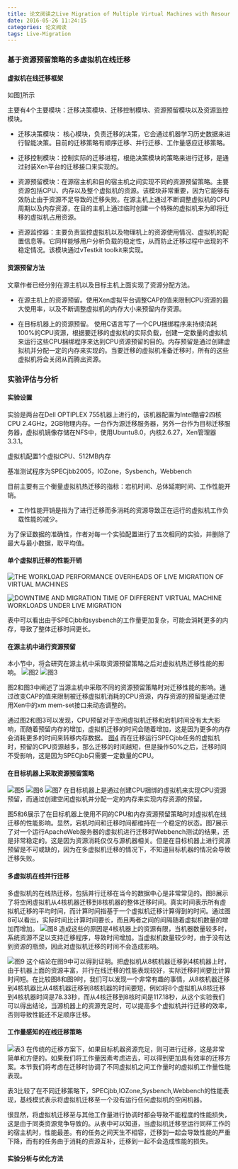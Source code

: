 ```yaml
---
title: 论文阅读之Live Migration of Multiple Virtual Machines with Resource Reservation in Cloud Computing Environments
date: 2016-05-26 11:24:15
categories: 论文阅读
tags: Live-Migration
---
```


### 基于资源预留策略的多虚拟机在线迁移

#### 虚拟机在线迁移框架
如图[1](LMMVM)所示

[LMMVM]:http://7xsnoh.com1.z0.glb.clouddn.com/lv-llvm.png "LLVM" 
主要有4个主要模块：迁移决策模块、迁移控制模块、资源预留模块以及资源监控模块。
* 迁移决策模块： 核心模块，负责迁移的决策，它会通过机器学习历史数据来进行智能决策。目前的迁移策略有顺序迁移、并行迁移、工作量感应迁移策略。

* 迁移控制模块：控制实际的迁移进程，根绝决策模块的策略来进行迁移，是通过封装Xen平台的迁移接口来实现的。

* 资源预留模块：在源宿主机和目的宿主机之间实现不同的资源预留策略。主要资源包括CPU、内存以及整个虚拟机的资源。该模块非常重要，因为它能够有效防止由于资源不足导致的迁移失败。在源主机上通过不断调整虚拟机的CPU周期以及内存资源，在目的主机上通过临时创建一个特殊的虚拟机来为即将迁移的虚拟机占用资源。

* 资源监控器：主要负责监控虚拟机以及物理机上的资源使用情况、虚拟机的配置信息等。它同样能够用户分析负载的稳定性，从而防止迁移过程中出现的不稳定情况。该模块通过vTestkit toolkit来实现。
<!-- more -->
#### 资源预留方法
文章作者已经分别在源主机以及目标主机上面实现了资源分配方法。

* 在源主机上的资源预留。使用Xen虚拟平台调整CAP的值来限制CPU资源的最大使用率，以及不断调整虚拟机的内存大小来预留内存资源。

* 在目标机器上的资源预留。 
使用C语言写了一个CPU捆绑程序来持续消耗100%的CPU资源，根据要迁移的虚拟机的实际负载，创建一定数量的虚拟机来运行这些CPU捆绑程序来达到CPU资源预留的目的。内存预留是通过创建虚拟机并分配一定的内存来实现的。当要迁移的虚拟机准备迁移时，所有的这些虚拟机将会关闭从而腾出资源。

### 实验评估与分析
#### 实验设置
实验是两台在Dell OPTIPLEX 755机器上进行的，该机器配置为Intel酷睿2四核CPU 2.4GHz，2GB物理内存。一台作为源迁移服务器，另外一台作为目标迁移服务器，虚拟机镜像存储在NFS中，使用Ubuntu8.0，内核2.6.27，Xen管理器3.3.1。

虚拟机配置1个虚拟CPU、512MB内存

基准测试程序为SPECjbb2005，IOZone，Sysbench，Webbench

目前主要有三个衡量虚拟机热迁移的指标：宕机时间、总体延期时间、工作性能开销。
* 工作性能开销是指为了进行迁移而多消耗的资源导致正在运行的虚拟机工作负载性能的减少。

为了保证数据的准确性，作者对每一个实验配置进行了五次相同的实验，并删除了最大与最小数据，取平均值。

#### 单个虚拟机迁移的性能开销
![THE WORKLOAD PERFORMANCE OVERHEADS OF LIVE MIGRATION OF VIRTUAL MACHINES](http://7xsnoh.com1.z0.glb.clouddn.com/lv-table1.png)

![DOWNTIME AND MIGRATION TIME OF DIFFERENT VIRTUAL MACHINE WORKLOADS UNDER LIVE MIGRATION](http://7xsnoh.com1.z0.glb.clouddn.com/lv-table2.png)

表中可以看出由于SPECjbb和sysbench的工作量更加复杂，可能会消耗更多的内存，导致了整体迁移时间更长。

#### 在源主机中进行资源预留
本小节中，将会研究在源主机中采取资源预留策略之后对虚拟机热迁移性能的影响。
![图2](http://7xsnoh.com1.z0.glb.clouddn.com/lv-fig2.png)
![图3](http://7xsnoh.com1.z0.glb.clouddn.com/lv-fig3.png)

图2和图3中阐述了当源主机中采取不同的资源预留策略时对迁移性能的影响。通过改变CAP的值来限制被迁移虚拟机消耗的CPU资源，内存资源的预留是通过使用Xen中的xm mem-set接口来动态调整的。

通过图2和图3可以发现，CPU预留对于空闲虚拟机迁移和宕机时间没有太大影响，而随着预留内存的增加，虚拟机迁移的时间会随着增加，这是因为更多的内存会消耗更多的时间来转移内存数据。
[图4](http://7xsnoh.com1.z0.glb.clouddn.com/lv-fig4.png)
而在迁移运行SPECjbb任务的虚拟机时，预留的CPU资源越多，那么迁移的时间越短，但是操作50%之后，迁移时间不受影响，这是因为SPECjbb只需要一定数量的CPU。

#### 在目标机器上采取资源预留策略
![图5](http://7xsnoh.com1.z0.glb.clouddn.com/lv-fig5.png)
![图6](http://7xsnoh.com1.z0.glb.clouddn.com/lv-fig6.png)
![图7](http://7xsnoh.com1.z0.glb.clouddn.com/lv-fig7.png)
在目标机器上是通过创建CPU捆绑的虚拟机来实现CPU资源预留，而通过创建空闲虚拟机并分配一定的内存来实现内存资源的预留。

图5和6展示了在目标机器上使用不同的CPU和内存资源预留策略时对虚拟机在线迁移的性能影响。显然，宕机时间和迁移时间都维持在一个稳定的状态。图7展示了对一个运行ApacheWeb服务器的虚拟机进行迁移时Webbench测试的结果，还是非常稳定的。这是因为资源消耗仅仅与源机器相关。但是在目标机器上进行资源预留是不可或缺的，因为在多虚拟机迁移的情况下，不知道目标机器的情况会导致迁移失败。

#### 多虚拟机在线并行迁移
多虚拟机的在线热迁移，包括并行迁移在当今的数据中心是非常常见的。图8展示了将空闲虚拟机从4核机器迁移到8核机器的整体迁移时间。真实时间表示所有虚拟机迁移的平均时间，而计算时间指基于一个虚拟机迁移计算得到的时间。通过图8可以看出，实际时间比计算时间要长，而且两者之间的间隔随着虚拟机数量的增加而增加。
![图8](http://7xsnoh.com1.z0.glb.clouddn.com/lv-fig8.png)
造成这些的原因是4核机器上的资源有限，当机器数量较多时，系统资源不足以支持迁移程序，导致时间增加。当虚拟机数量较少时，由于没有达到资源的瓶颈，因此对虚拟机迁移的时间不会造成影响。

![图9](http://7xsnoh.com1.z0.glb.clouddn.com/lv-fig9.png)
这个结论在图9中可以得到证明。把虚拟机从8核机器迁移到4核机器上时，由于机器上面的资源丰富，并行在线迁移的性能表现较好，实际迁移时间要比计算时间短。在比较图8和图9时，我们可以发现一个非常有趣的事情，从8核机器迁移到4核机器比从4核机器迁移到8核机器的时间要短，例如将8个虚拟机从8核迁移到4核机器时间是78.33秒，而从4核迁移到8核时间是117.18秒，从这个实验我们可以得出结论，当源机器上的资源充足时，可以提高多个虚拟机并行迁移的效率，否则导致性能还不足顺序迁移。

#### 工作量感知的在线迁移策略
![表3](http://7xsnoh.com1.z0.glb.clouddn.com/lv-table3.png)
在传统的迁移方案下，如果目标机器资源充足，则可进行迁移，这是非常简单和方便的。如果我们将工作量因素考虑进去，可以得到更加具有效率的迁移方案。本节我们将考虑在迁移时协调了不同虚拟机之间工作量时的虚拟机工作量性能表现。

表3比较了在不同迁移策略下，SPECjbb,IOZone,Sysbench,Webbench的性能表现，基线模式表示将虚拟机迁移至一个没有运行任何虚拟机的空闲机器。

很显然，将虚拟机迁移至与其他工作量进行协调时都会导致不能程度的性能损失，这是由于同类资源竞争导致的。从表中可以知道，当虚拟机迁移至运行同样工作的的宿主机时，性能最差。有的任务之间天生不相容，迁移到一起会导致性能的严重下降，而有的任务由于消耗的资源互补，迁移到一起不会造成性能的损失。

#### 实验分析与优化方法


